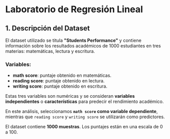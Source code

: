 # Laboratorio de Regresión Lineal

## 1. Descripción del Dataset

El dataset utilizado se titula **"Students Performance"** y contiene información sobre los resultados académicos de 1000 estudiantes en tres materias: matemáticas, lectura y escritura.

### Variables:
- **math score**: puntaje obtenido en matemáticas.
- **reading score**: puntaje obtenido en lectura.
- **writing score**: puntaje obtenido en escritura.

Estas tres variables son numéricas y se consideran **variables independientes** o **características** para predecir el rendimiento académico. 

En este análisis, seleccionamos **`math score` como variable dependiente**, mientras que `reading score` y `writing score` se utilizarán como predictores.

El dataset contiene **1000 muestras**. Los puntajes están en una escala de 0 a 100.
